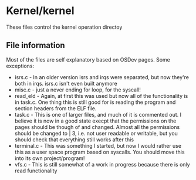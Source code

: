 # Kernel/kernel

These files control the kernel operation directoy

## File information

Most of the files are self explanatory based on OSDev pages. Some exceptions:

* isrs.c - In an older version isrs and irqs were separated, but now they're both in irqs. isrs.c isn't even built anymore
* misc.c - just a never ending for loop, for the syscall!
* read_eld - Again, at first this was used but now all of the functionality is in task.c. One thing this is still good for is reading the program and section headers from the ELF file.
* task.c - This is one of larger files, and much of it is commented out. I believe it is now in a good state execpt that the permissions on the pages should be though of and changed. Almost all the permissions should be changed to | 3, i.e. not user readable or writable, but you should check that everything still works after this
* terminal.c - This was something I started, but now I would rather use this as a user space program based on syscalls. You should move this into its own project/program!
* vfs.c - This is still somewhat of a work in progress because there is only read functionality